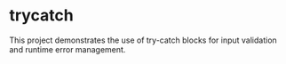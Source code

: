 # trycatch
This project demonstrates the use of try-catch blocks for input validation and runtime error management.
